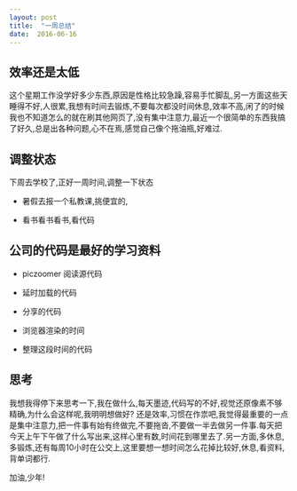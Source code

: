 ```yaml
---
layout: post
title:  "一周总结"
date:  2016-06-16
---
```


## 效率还是太低

这个星期工作没学好多少东西,原因是性格比较急躁,容易手忙脚乱,另一方面这些天睡得不好,人很累,我想有时间去锻炼,不要每次都没时间休息,效率不高,闲了的时候我也不知道怎么的就在刷其他网页了,没有集中注意力,最近一个很简单的东西我搞了好久,总是出各种问题,心不在焉,感觉自己像个拖油瓶,好难过.

## 调整状态

下周去学校了,正好一周时间,调整一下状态

 * 暑假去报一个私教课,挑便宜的,

 * 看书看书看书,看代码

## 公司的代码是最好的学习资料

 * piczoomer 阅读源代码

 * 延时加载的代码

 * 分享的代码

 * 浏览器渲染的时间

 * 整理这段时间的代码

## 思考

   我想我得停下来思考一下,我在做什么,每天墨迹,代码写的不好,视觉还原像素不够精确,为什么会这样呢,我明明想做好? 还是效率,习惯在作祟吧,我觉得最重要的一点是集中注意力,把一件事有始有终做完,不要拖沓,不要做一半去做另一件事.每天把今天上午下午做了什么写出来,这样心里有数,时间花到哪里去了.另一方面,多休息,多锻炼,还有每周10小时在公交上,这里要想一想时间怎么花掉比较好,休息,看资料,背单词都行.

>
 加油,少年!

